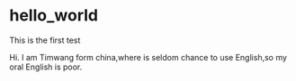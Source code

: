 # hello_world
This is the first test

Hi. I am Timwang form china,where is seldom chance to use English,so my oral English is poor.
